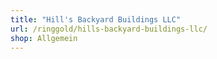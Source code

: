 ```yaml
---
title: "Hill's Backyard Buildings LLC"
url: /ringgold/hills-backyard-buildings-llc/
shop: Allgemein
---
```

